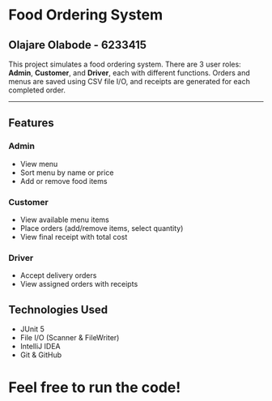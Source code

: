 # Food Ordering System 
## Olajare Olabode - 6233415

This project simulates a food ordering system. There are 3 user roles: **Admin**, **Customer**, and **Driver**, each with different functions. Orders and menus are saved using CSV file I/O, and receipts are generated for each completed order.

---

## Features

### Admin
- View menu
- Sort menu by name or price
- Add or remove food items

### Customer
- View available menu items
- Place orders (add/remove items, select quantity)
- View final receipt with total cost

### Driver
- Accept delivery orders
- View assigned orders with receipts

## Technologies Used
- JUnit 5
- File I/O (Scanner & FileWriter)
- IntelliJ IDEA
- Git & GitHub

# Feel free to run the code!